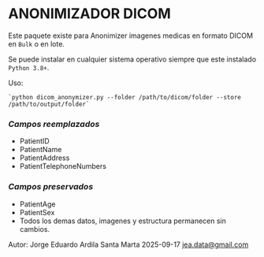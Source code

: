 # ANONIMIZADOR DICOM

Este paquete existe para Anonimizer imagenes medicas en formato DICOM en `Bulk` o en lote.

Se puede instalar en cualquier sistema operativo siempre que este instalado `Python 3.8+`. 

Uso:

    `python dicom_anonymizer.py --folder /path/to/dicom/folder --store /path/to/output/folder`


### _Campos reemplazados_
- PatientID
- PatientName
- PatientAddress
- PatientTelephoneNumbers

### _Campos preservados_
- PatientAge
- PatientSex
- Todos los demas datos, imagenes y estructura permanecen sin cambios.

Autor: Jorge Eduardo Ardila
Santa Marta
2025-09-17
jea.data@gmail.com
